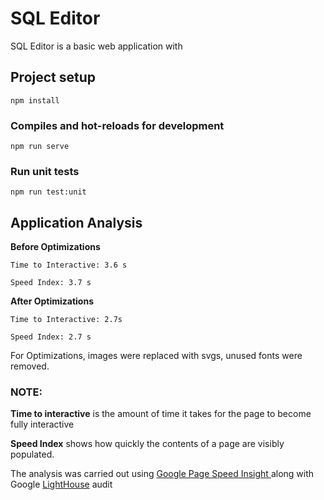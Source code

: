 # SQL Editor

SQL Editor is a basic web application with

## Project setup

```
npm install
```

### Compiles and hot-reloads for development

```
npm run serve
```

### Run unit tests

```
npm run test:unit
```

## Application Analysis

**Before Optimizations**

```
Time to Interactive: 3.6 s
```

```
Speed Index: 3.7 s
```

**After Optimizations**

```
Time to Interactive: 2.7s
```

```
Speed Index: 2.7 s
```
For Optimizations, images were replaced with svgs, unused fonts were removed.
### NOTE:

**Time to interactive** is the amount of time it takes for the page to become fully interactive

**Speed Index** shows how quickly the contents of a page are visibly populated.

The analysis was carried out using [Google Page Speed Insight ](https://developers.google.com/speed/pagespeed/insights/) along with Google [LightHouse](https://developers.google.com/web/tools/lighthouse/) audit
